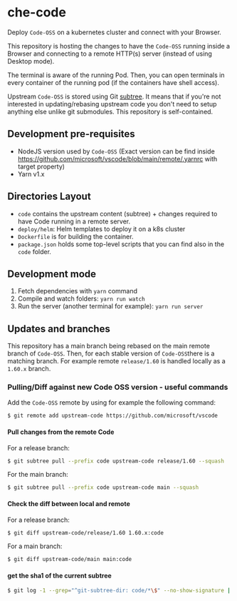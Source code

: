 # che-code

Deploy `Code-OSS` on a kubernetes cluster and connect with your Browser.

This repository is hosting the changes to have the `Code-OSS` running inside a Browser and connecting to a remote HTTP(s) server (instead of using Desktop mode).

The terminal is aware of the running Pod. Then, you can open terminals in every container of the running pod (if the containers have shell access).

Upstream `Code-OSS` is stored using Git [subtree](https://git-scm.com/book/en/v2/Git-Tools-Advanced-Merging#_subtree_merge). It means that if you're not interested in updating/rebasing upstream code you don't need to setup anything else unlike git submodules. This repository is self-contained.

## Development pre-requisites
 - NodeJS version used by `Code-OSS` (Exact version can be find inside https://github.com/microsoft/vscode/blob/main/remote/.yarnrc with target property)
 - Yarn v1.x

## Directories Layout

- `code` contains the upstream content (subtree) + changes required to have Code running in a remote server.
- `deploy/helm`: Helm templates to deploy it on a k8s cluster
- `Dockerfile` is for building the container.
- `package.json` holds some top-level scripts that you can find also in the `code` folder.

## Development mode

1. Fetch dependencies with `yarn` command
2. Compile and watch folders: `yarn run watch`
3. Run the server (another terminal for example): `yarn run server`


## Updates and branches

This repository has a main branch being rebased on the main remote branch of `Code-OSS`.
Then, for each stable version of `Code-OSS`there is a matching branch.
For example remote `release/1.60` is handled locally as a `1.60.x` branch.

### Pulling/Diff against new Code OSS version - useful commands

Add the `Code-OSS` remote by using for example the following command:

```bash
$ git remote add upstream-code https://github.com/microsoft/vscode
```

#### Pull changes from the remote Code

For a release branch:

```bash
$ git subtree pull --prefix code upstream-code release/1.60 --squash
```

For the main branch:

```bash
$ git subtree pull --prefix code upstream-code main --squash
```

#### Check the diff between local and remote

For a release branch:

```bash
$ git diff upstream-code/release/1.60 1.60.x:code
```

For a main branch:

```bash
$ git diff upstream-code/main main:code
```


#### get the sha1 of the current subtree
```bash
$ git log -1 --grep="^git-subtree-dir: code/*\$" --no-show-signature | grep "git-subtree-split:" | tail -n 1 | cut -d ':' -f 2 | tr -d ' '
```
